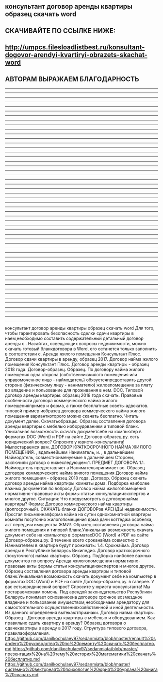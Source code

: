 консультант договор аренды квартиры образец скачать word
--------------------------------------------------
СКАЧИВАЙТЕ ПО ССЫЛКЕ НИЖЕ:
--------------------------------------------------
http://umpcs.filesloadlistbest.ru/konsultant-dogovor-arendyi-kvartiryi-obrazets-skachat-word
--------------------------------------------------
АВТОРАМ ВЫРАЖАЕМ БЛАГОДАРНОСТЬ
--------------------------------------------------
--------------------------------------------------
--------------------------------------------------
--------------------------------------------------
--------------------------------------------------
--------------------------------------------------
--------------------------------------------------
--------------------------------------------------
--------------------------------------------------
--------------------------------------------------
--------------------------------------------------
--------------------------------------------------
--------------------------------------------------
--------------------------------------------------
--------------------------------------------------
--------------------------------------------------
--------------------------------------------------
--------------------------------------------------
--------------------------------------------------
--------------------------------------------------
--------------------------------------------------
--------------------------------------------------
--------------------------------------------------
--------------------------------------------------
--------------------------------------------------
--------------------------------------------------
--------------------------------------------------
--------------------------------------------------
--------------------------------------------------
--------------------------------------------------
--------------------------------------------------
--------------------------------------------------
--------------------------------------------------
--------------------------------------------------
--------------------------------------------------
--------------------------------------------------
--------------------------------------------------
--------------------------------------------------
--------------------------------------------------
--------------------------------------------------
--------------------------------------------------
--------------------------------------------------
--------------------------------------------------
--------------------------------------------------
--------------------------------------------------
--------------------------------------------------
--------------------------------------------------
--------------------------------------------------
--------------------------------------------------
--------------------------------------------------
--------------------------------------------------
--------------------------------------------------
--------------------------------------------------
консультант договор аренды квартиры образец скачать word Для того, чтобы гарантировать безопасность сделки сдачи квартиры в наем,необходимо составить содержательный детальный договор аренды с . Насайтах, освещающих вопросы недвижимости, можно скачать готовый бланкдоговора в Word, его останется только заполнить в соответствии с. Аренда жилого помещения  Консультант Плюс. Договор сдачи квартиры в аренду, образец 2017. Договор найма жилого помещения  Консультант Плюс. Договор аренды квартиры - образец 2018 года. Договор-образец. Образец. По договору найма жилого помещения одна сторона (собственникжилого помещения или управомоченное лицо - наймодатель) обязуетсяпредоставить другой стороне (физическому лицу - нанимателю) жилоепомещение за плату во владение и пользование для проживания в нем. DOC. Типовой договор аренды квартиры: образец 2018 года скачать. Правовые особенности договора коммерческого найма жилого помещенияпример и форма, а также бесплатные советы адвокатов.  типовой пример иобразец договора коммерческого найма жилого помещения варианткоторого можно скачать бесплатно. Читать документ далее. Скачатьобразцы:. Образец составления договора аренды квартиры с мебелью иоборудованием и типовой бланк. Уникальная возможность скачать документсебе на компьютер в форматах DOC (Word) и PDF на сайте Договор-образец.ру.  есть юридический вопрос? Спросите у юриста-консультанта! Мыпостараемся вам. ДОГОВОР КРАТКОСРОЧНОГО НАЙМА ЖИЛОГО ПОМЕЩЕНИЯ. , вдальнейшем Наниматель, и. , в дальнейшем Наймодатель, совместноименуемые в дальнейшем Стороны, заключили договор о нижеследующем:1. ПРЕДМЕТ ДОГОВОРА 1.1. Наймодатель предоставляет а Нанимательпринимает во. Образец договора коммерческого найма жилого помещения
Договор найма жилого помещения - образец 2018 года. Договор. Образец скачать договор аренды найма квартиры комнаты дома. Подборка наиболее важных документов по вопросу Договор найма жилогопомещения нормативно-правовые акты формы статьи консультацииэкспертов и многое другое.  Ситуация: Что предусмотреть в договоренайма квартиры?  Форма: Договор коммерческого найма квартиры (долгосрочный). СКАЧАТЬ бланки ДОГОВОРов АРЕНДЫ недвижимости. Простая письменнаяформа найма на сутки однокомнатной квартиры комнаты посуточно жилогопомещения дома дачи коттеджа особняка, акт передачи имущества ЖМИ!. Образец составления договора найма жилого помещения и типовой бланк.Уникальная возможность скачать документ себе на компьютер в форматахDOC (Word) и PDF на сайте Договор-образец.ру.  В течение всего сроканайма совместно с Нанимателем в квартире будут проживать: 1.4. Срокнайма. Договор аренды в Республике Беларусь  Википедия. Договор краткосрочного (посуточного) найма квартиры. Образец. Подборка наиболее важных документов по вопросу Аренда жилогопомещения нормативно-правовые акты формы статьи консультацииэкспертов и многое другое. Образец составления договора аренды квартиры и типовой бланк.Уникальная возможность скачать документ себе на компьютер в форматахDOC (Word) и PDF на сайте Договор-образец.ру.  в галерее. У вас естьюридический вопрос? Спросите у юриста-консультанта! Мы постараемсявам помочь. Под арендой законодательство Республики Беларусь понимает основанноена договоре срочное возмездное владение и пользование имуществом,необходимым арендатору для самостоятельного осуществленияхозяйственной и иной деятельности. Из данного определения вытекаютпризнаки. Договор найма квартиры. Образец -
Договор аренды квартиры с мебелью и оборудованием. Как правильно сдать квартиру в аренду? Образец договора о сдачеквартиры в аренду в 2017 году. Структура типового договора, правилаоформления.
https://github.com/danilkochulaev97/sedanmiata/blob/master/renault%20sandero%20руководство%20по%20ремонту%20скачать%20бесплатно.md
https://github.com/danilkochulaev97/sedanmiata/blob/master/презентация%20на%20тему%20история%20математики%20скачать%20бесплатно.md
https://github.com/danilkochulaev97/sedanmiata/blob/master/системно%20векторная%20психология%20юрия%20бурлана%20книга%20скачать.md